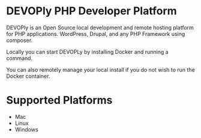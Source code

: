 # DEVOPly PHP Developer Platform


DEVOPly is an Open Source local development and remote hosting platform for PHP applications. WordPress, Drupal, and any PHP Framework using composer.

Locally you can start DEVOPLy by installing Docker and running a command.

You can also remotely manage your local install if you do not wish to run the Docker container. 

# Supported Platforms
* Mac
* Linux
* Windows
